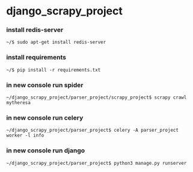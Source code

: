 # django_scrapy_project


### install redis-server

    ~/$ sudo apt-get install redis-server

### install requirements

    ~/$ pip install -r requirements.txt

### in new console run spider

    ~/django_scrapy_project/parser_project/scrapy_project$ scrapy crawl mytheresa

### in new console run celery

    ~/django_scrapy_project/parser_project$ celery -A parser_project worker -l info

### in new console run django

    ~/django_scrapy_project/parser_project$ python3 manage.py runserver
